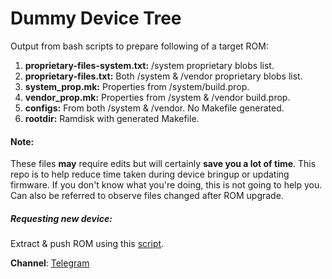 Dummy Device Tree
=================
Output from bash scripts to prepare following of a target ROM:
1. **proprietary-files-system.txt:** /system proprietary blobs list.
2. **proprietary-files.txt:** Both /system & /vendor proprietary blobs list.
3. **system_prop.mk:** Properties from /system/build.prop.
4. **vendor_prop.mk:** Properties from /system & /vendor build.prop.
5. **configs:** From both /system & /vendor. No Makefile generated.
6. **rootdir:** Ramdisk with generated Makefile.

#### Note:
These files **may** require edits but will certainly **save you a lot of time**.
This repo is to help reduce time taken during device bringup or updating firmware. If you don't know what you're doing, this is not going to help you.
Can also be referred to observe files changed after ROM upgrade.

##### Requesting new device:
Extract & push ROM using this [script](https://github.com/TadiT7/dumpyara).

**Channel**: [Telegram](https://t.me/dummy_dt)

